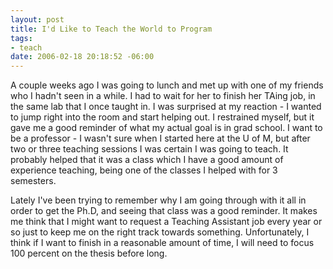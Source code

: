 ```yaml
--- 
layout: post
title: I'd Like to Teach the World to Program
tags: 
- teach
date: 2006-02-18 20:18:52 -06:00
---
```

A couple weeks ago I was going to lunch and met up with one of my friends who I hadn't seen in a while.  I had to wait for her to finish her TAing job, in the same lab that I once taught in.  I was surprised at my reaction - I wanted to jump right into the room and start helping out.  I restrained myself, but it gave me a good reminder of what my actual goal is in grad school.   I want to be a professor - I wasn't sure when I started here at the U of M, but after two or three teaching sessions I was certain I was going to teach.  It probably helped that it was a class which I have a good amount of experience teaching, being one of the classes I helped with for 3 semesters.

Lately I've been trying to remember why I am going through with it all in order to get the Ph.D, and seeing that class was a good reminder.  It makes me think that I might want to request a Teaching Assistant job every year or so just to keep me on the right track towards something.  Unfortunately, I think if I want to finish in a reasonable amount of time, I will need to focus 100 percent on the thesis before long.
